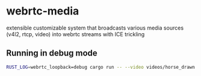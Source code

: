 # webrtc-media

extensible customizable system that broadcasts various media sources (v4l2, rtcp, video) into webrtc streams with ICE trickling

## Running in debug mode

```bash
RUST_LOG=webrtc_loopback=debug cargo run -- --video videos/horse_drawn.264
```